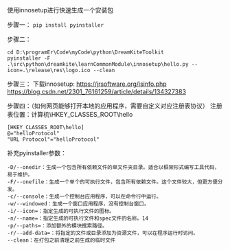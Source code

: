 使用innosetup进行快速生成一个安装包

步骤一：
```pip install pyinstaller```

步骤二：
```angular2html
cd D:\programEr\Code\myCode\python\DreamKiteToolkit
pyinstaller -F .\src\python\dreamkite\learnCommonModule\innosetup\hello.py --icon=.\release\res\logo.ico --clean
```
步骤三：
下载innosetup: https://jrsoftware.org/isinfo.php
https://blog.csdn.net/2301_76161259/article/details/134327383

步骤四：（如何网页能够打开本地的应用程序，需要自定义对应注册表协议）
注册表位置：计算机\HKEY_CLASSES_ROOT\hello
```
[HKEY_CLASSES_ROOT\hello]
@="helloProtocol"
"URL Protocol"="helloProtocol"
```

补充pyinstaller参数：
```
-D/--onedir：生成一个包含所有依赖文件的单文件夹目录。适合以框架形式编写工具代码，易于维护。
-F/--onefile：生成一个单个的可执行文件，包含所有依赖文件。这个文件较大，但更方便分发。
-c/--console：生成一个控制台应用程序，可以在命令行中运行。
-w/--windowed：生成一个窗口应用程序，没有控制台窗口。
-i/--icon=：指定生成的可执行文件的图标。
-n/--name=：指定生成的可执行文件和spec文件的名称。14
-p/--paths=：添加额外的模块搜索路径。
-r/--add-data=：将指定的文件或目录添加为资源文件，可以在程序运行时访问。
--clean：在打包之前清理之前生成的临时文件
```